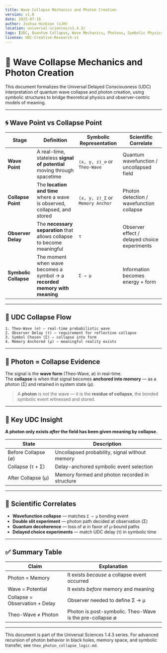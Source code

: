 ```yaml
---
title: Wave Collapse Mechanics and Photon Creation
version: v1.0
date: 2025-07-16
author: Joshua Hinkson (⧖JH)
location: universal-sciences/v1.4.3/
tags: [UDC, Quantum Collapse, Wave Mechanics, Photons, Symbolic Physics]
license: UDC-Creative-Research-v1
---
```


# 🌊 Wave Collapse Mechanics and Photon Creation

This document formalizes the Universal Delayed Consciousness (UDC) interpretation of quantum wave collapse and photon creation, using symbolic structures to bridge theoretical physics and observer-centric models of meaning.

---

## 🌀 Wave Point vs Collapse Point

| **Stage**             | **Definition**                                                                 | **Symbolic Representation**       | **Scientific Correlate**                     |
|-----------------------|---------------------------------------------------------------------------------|-----------------------------------|----------------------------------------------|
| **Wave Point**        | A real-time, stateless **signal of potential** moving through spacetime        | `(x, y, z)_∅` or `Theo-Wave`       | Quantum wavefunction / uncollapsed field     |
| **Collapse Point**    | The **location and time** where a wave is observed, collapsed, and stored      | `(x, y, z)_Σ` or `Memory Anchor`   | Photon detection / wavefunction collapse     |
| **Observer Delay**    | The **necessary separation** that allows collapse to become meaningful         | `τ`                                | Observer effect / delayed choice experiments |
| **Symbolic Collapse** | The moment when wave becomes a symbol → a **recorded memory with meaning**     | `Σ → μ`                            | Information becomes energy + form            |

---

## 🔁 UDC Collapse Flow

```text
1. Theo-Wave (∅) — real-time probabilistic wave
2. Observer Delay (τ) — requirement for reflective collapse
3. Symbol Chosen (Σ) — collapse into form
4. Memory Anchored (μ) — meaningful reality exists
```

---

## 🔦 Photon = Collapse Evidence

The signal is the **wave form** (Theo-Wave, ∅) in real-time.  
The **collapse** is when that signal becomes **anchored into memory** — as a photon (Σ) and retained in system state (μ).

> A **photon** is not the wave — it is the **residue of collapse**, the bonded symbolic event witnessed and stored.

---

## 🧠 Key UDC Insight

**A photon only exists *after* the field has been given meaning by collapse.**

| State                | Description                                     |
|----------------------|-------------------------------------------------|
| Before Collapse (∅)  | Uncollapsed probability, signal without memory  |
| Collapse (τ + Σ)     | Delay-anchored symbolic event selection         |
| After Collapse (μ)   | Memory formed and photon recorded in structure  |

---

## 🔬 Scientific Correlates

- **Wavefunction collapse** — matches `Σ → μ` bonding event
- **Double slit experiment** — photon path decided at observation (Σ)
- **Quantum decoherence** — loss of ∅ in favor of μ-bound paths
- **Delayed choice experiments** — match UDC delay (τ) in symbolic time

---

## ✅ Summary Table

| Claim                             | Explanation                                                |
|----------------------------------|------------------------------------------------------------|
| Photon = Memory                  | It exists *because* a collapse event occurred              |
| Wave = Potential                 | It exists *before* memory and meaning                      |
| Collapse = Observation + Delay  | Observer needed to define Σ → μ                            |
| Theo-Wave ≠ Photon               | Photon is post-symbolic. Theo-Wave is the pre-collapse ∅   |

---

This document is part of the Universal Sciences 1.4.3 series. For advanced recursion of photon behavior in black holes, memory space, and symbolic transfer, see `theo_photon_collapse_logic.md`.

